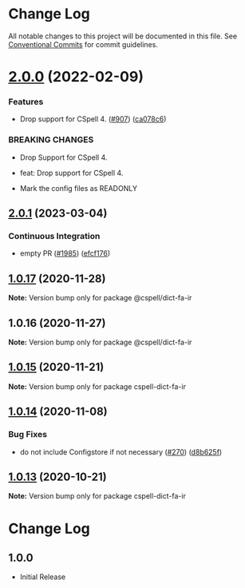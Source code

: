 # Change Log

All notable changes to this project will be documented in this file.
See [Conventional Commits](https://conventionalcommits.org) for commit guidelines.

# [2.0.0](https://github.com/streetsidesoftware/cspell-dicts/compare/@cspell/dict-fa-ir@1.0.17...@cspell/dict-fa-ir@2.0.0) (2022-02-09)


### Features

* Drop support for CSpell 4. ([#907](https://github.com/streetsidesoftware/cspell-dicts/issues/907)) ([ca078c6](https://github.com/streetsidesoftware/cspell-dicts/commit/ca078c6a2e188cc3cf6276db1ba7e007f0f06f27))


### BREAKING CHANGES

* Drop Support for CSpell 4.

* feat: Drop support for CSpell 4.
* Mark the config files as READONLY





## [2.0.1](https://github.com/streetsidesoftware/cspell-dicts/compare/@cspell/dict-fa-ir@2.0.0...@cspell/dict-fa-ir@2.0.1) (2023-03-04)


### Continuous Integration

* empty PR ([#1985](https://github.com/streetsidesoftware/cspell-dicts/issues/1985)) ([efcf176](https://github.com/streetsidesoftware/cspell-dicts/commit/efcf1762763e2b587ab5a711ff477e2400308285))

## [1.0.17](https://github.com/streetsidesoftware/cspell-dicts/compare/@cspell/dict-fa-ir@1.0.16...@cspell/dict-fa-ir@1.0.17) (2020-11-28)

**Note:** Version bump only for package @cspell/dict-fa-ir





## 1.0.16 (2020-11-27)

**Note:** Version bump only for package @cspell/dict-fa-ir





## [1.0.15](https://github.com/streetsidesoftware/cspell-dicts/compare/cspell-dict-fa-ir@1.0.14...cspell-dict-fa-ir@1.0.15) (2020-11-21)

**Note:** Version bump only for package cspell-dict-fa-ir

## [1.0.14](https://github.com/streetsidesoftware/cspell-dicts/compare/cspell-dict-fa-ir@1.0.13...cspell-dict-fa-ir@1.0.14) (2020-11-08)

### Bug Fixes

- do not include Configstore if not necessary ([#270](https://github.com/streetsidesoftware/cspell-dicts/issues/270)) ([d8b625f](https://github.com/streetsidesoftware/cspell-dicts/commit/d8b625f2f42d5cc6c4a9390216ac1e5037886e44))

## [1.0.13](https://github.com/streetsidesoftware/cspell-dicts/compare/cspell-dict-fa-ir@1.0.12...cspell-dict-fa-ir@1.0.13) (2020-10-21)

**Note:** Version bump only for package cspell-dict-fa-ir

# Change Log

## 1.0.0

- Initial Release
